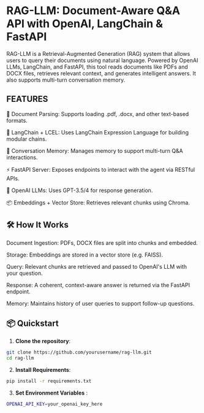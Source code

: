 #  RAG-LLM: Document-Aware Q&A API with OpenAI, LangChain & FastAPI
RAG-LLM is a Retrieval-Augmented Generation (RAG) system that allows users to query their documents using natural language. Powered by OpenAI LLMs, LangChain, and FastAPI, this tool reads documents like PDFs and DOCX files, retrieves relevant context, and generates intelligent answers. It also supports multi-turn conversation memory.

 ## FEATURES
 
📄 Document Parsing: Supports loading .pdf, .docx, and other text-based formats.

🔗 LangChain + LCEL: Uses LangChain Expression Language for building modular chains.

🧠 Conversation Memory: Manages memory to support multi-turn Q&A interactions.

⚡ FastAPI Server: Exposes endpoints to interact with the agent via RESTful APIs.

🤖 OpenAI LLMs: Uses GPT-3.5/4 for response generation.

📦 Embeddings + Vector Store: Retrieves relevant chunks using  Chroma.


## 🛠️ How It Works

Document Ingestion: PDFs, DOCX files are split into chunks and embedded.

Storage: Embeddings are stored in a vector store (e.g. FAISS).

Query: Relevant chunks are retrieved and passed to OpenAI's LLM with your question.

Response: A coherent, context-aware answer is returned via the FastAPI endpoint.

Memory: Maintains history of user queries to support follow-up questions.



## 📦 Quickstart

1. **Clone the repository**:

```bash
git clone https://github.com/yourusername/rag-llm.git
cd rag-llm
```

2. **Install Requirements**:

```bash
pip install -r requirements.txt
```

3. **Set Environment Variables** :

```bash
OPENAI_API_KEY=your_openai_key_here
```
